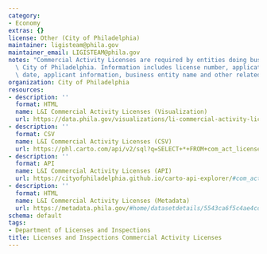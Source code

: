 ```yaml
---
category:
- Economy
extras: {}
license: Other (City of Philadelphia)
maintainer: ligisteam@phila.gov
maintainer_email: LIGISTEAM@phila.gov
notes: "Commercial Activity Licenses are required by entities doing business in the\
  \ City of Philadelphia. Information includes license number, application date, issuance\
  \ date, applicant information, business entity name and other related information."
organization: City of Philadelphia
resources:
- description: ''
  format: HTML
  name: L&I Commercial Activity Licenses (Visualization)
  url: https://data.phila.gov/visualizations/li-commercial-activity-licenses
- description: ''
  format: CSV
  name: L&I Commercial Activity Licenses (CSV)
  url: https://phl.carto.com/api/v2/sql?q=SELECT+*+FROM+com_act_licenses&filename=com_act_licenses&format=csv&skipfields=cartodb_id
- description: ''
  format: API
  name: L&I Commercial Activity Licenses (API)
  url: https://cityofphiladelphia.github.io/carto-api-explorer/#com_act_licenses
- description: ''
  format: HTML
  name: L&I Commercial Activity Licenses (Metadata)
  url: https://metadata.phila.gov/#home/datasetdetails/5543ca6f5c4ae4cd66d3ff59/representationdetails/5e9a06fb98cc42001606f331/
schema: default
tags:
- Department of Licenses and Inspections
title: Licenses and Inspections Commercial Activity Licenses
---
```

